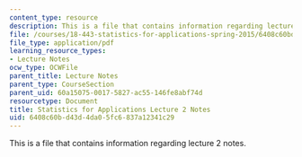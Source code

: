 ```yaml
---
content_type: resource
description: This is a file that contains information regarding lecture 2 notes.
file: /courses/18-443-statistics-for-applications-spring-2015/6408c60bd43d4da05fc6837a12341c29_MIT18_443S15_LEC2.pdf
file_type: application/pdf
learning_resource_types:
- Lecture Notes
ocw_type: OCWFile
parent_title: Lecture Notes
parent_type: CourseSection
parent_uid: 60a15075-0017-5827-ac55-146fe8abf74d
resourcetype: Document
title: Statistics for Applications Lecture 2 Notes
uid: 6408c60b-d43d-4da0-5fc6-837a12341c29
---
```

This is a file that contains information regarding lecture 2 notes.

